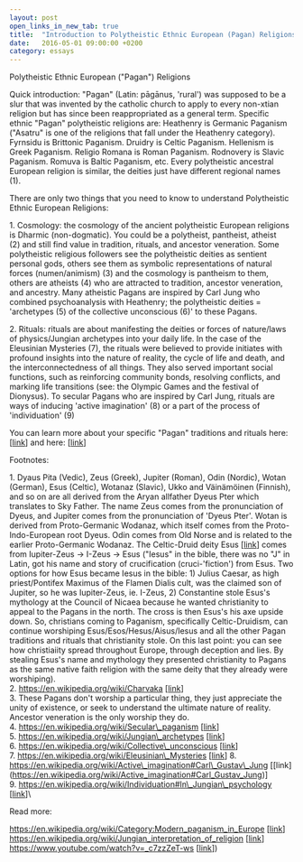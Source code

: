 ```yaml
---
layout: post
open_links_in_new_tab: true
title:  "Introduction to Polytheistic Ethnic European (Pagan) Religions"
date:   2016-05-01 09:00:00 +0200
category: essays
---
```


Polytheistic Ethnic European ("Pagan") Religions

Quick introduction: "Pagan" (Latin: pāgānus, 'rural') was supposed to be a slur that was invented by the catholic church to apply to every non-xtian religion but has since been reappropriated as a general term. Specific ethnic "Pagan" polytheistic religions are: Heathenry is Germanic Paganism ("Asatru" is one of the religions that fall under the Heathenry category). Fyrnsidu is Brittonic Paganism. Druidry is Celtic Paganism. Hellenism is Greek Paganism. Religio Romana is Roman Paganism. Rodnovery is Slavic Paganism. Romuva is Baltic Paganism, etc. Every polytheistic ancestral European religion is similar, the deities just have different regional names (1).

There are only two things that you need to know to understand Polytheistic Ethnic European Religions:

1\. Cosmology: the cosmology of the ancient polytheistic European religions is Dharmic (non-dogmatic). You could be a polytheist, pantheist, atheist (2) and still find value in tradition, rituals, and ancestor veneration. Some polytheistic religious followers see the polytheistic deities as sentient personal gods, others see them as symbolic representations of natural forces (numen/animism) (3) and the cosmology is pantheism to them, others are atheists (4) who are attracted to tradition, ancestor veneration, and ancestry. Many atheistic Pagans are inspired by Carl Jung who combined psychoanalysis with Heathenry; the polytheistic deities = 'archetypes (5) of the collective unconscious (6)' to these Pagans.

2\. Rituals: rituals are about manifesting the deities or forces of nature/laws of physics/Jungian archetypes into your daily life. In the case of the Eleusinian Mysteries (7), the rituals were believed to provide initiates with profound insights into the nature of reality, the cycle of life and death, and the interconnectedness of all things. They also served important social functions, such as reinforcing community bonds, resolving conflicts, and marking life transitions (see: the Olympic Games and the festival of Dionysus). To secular Pagans who are inspired by Carl Jung, rituals are ways of inducing 'active imagination' (8) or a part of the process of 'individuation' (9)

You can learn more about your specific "Pagan" traditions and rituals here: \[[link](https://ecer-org.eu/organisations/)\] and here: \[[link](https://salonvert.eu)\]

Footnotes:

1\. Dyaus Pita (Vedic), Zeus (Greek), Jupiter (Roman), Odin (Nordic), Wotan (German), Esus (Celtic), Wotanaz (Slavic), Ukko and Väinämöinen (Finnish), and so on are all derived from the Aryan allfather Dyeus Pter which translates to Sky Father. The name Zeus comes from the pronunciation of Dyeus, and Jupiter comes from the pronunciation of 'Dyeus Pter'. Wotan is derived from Proto-Germanic Wodanaz, which itself comes from the Proto-Indo-European root Dyeus. Odin comes from Old Norse and is related to the earlier Proto-Germanic Wodanaz. The Celtic-Druid deity Esus \[[link](https://en.wikipedia.org/wiki/Esus)\] comes from Iupiter-Zeus -> I-Zeus -> Esus ("Iesus" in the bible, there was no "J" in Latin, got his name and story of crucification (cruci-'fiction') from Esus. Two options for how Esus became Iesus in the bible: 1) Julius Caesar, as high priest/Pontifex Maximus of the Flamen Dialis cult, was the claimed son of Jupiter, so he was Iupiter-Zeus, ie. I-Zeus, 2) Constantine stole Esus's mythology at the Council of Nicaea because he wanted christianity to appeal to the Pagans in the north. The cross is then Esus's his axe upside down. So, christians coming to Paganism, specifically Celtic-Druidism, can continue worshiping Esus/Esos/Hesus/Aisus/Iesus and all the other Pagan traditions and rituals that christianity stole. On this last point: you can see how christiaiity spread throughout Europe, through deception and lies. By stealing Esus's name and mythology they presented christianity to Pagans as the same native faith religion with the same deity that they already were worshiping).\
2\. https://en.wikipedia.org/wiki/Charvaka \[[link](https://en.wikipedia.org/wiki/Charvaka)\]\
3\. These Pagans don't worship a particular thing, they just appreciate the unity of existence, or seek to understand the ultimate nature of reality. Ancestor veneration is the only worship they do.\
4\. https://en.wikipedia.org/wiki/Secular\_paganism \[[link](https://en.wikipedia.org/wiki/Secular_paganism)\]\
5\. https://en.wikipedia.org/wiki/Jungian\_archetypes \[[link](https://en.wikipedia.org/wiki/Jungian_archetypes)\]  \
6\. https://en.wikipedia.org/wiki/Collective\_unconscious \[[link](https://en.wikipedia.org/wiki/Collective_unconscious)\]\
7\. https://en.wikipedia.org/wiki/Eleusinian\_Mysteries \[[link](https://en.wikipedia.org/wiki/Eleusinian_Mysteries)\]
8\. https://en.wikipedia.org/wiki/Active\_imagination#Carl\_Gustav\_Jung \[[link]\(https://en.wikipedia.org/wiki/Active_imagination#Carl_Gustav_Jung)\]  
9\. https://en.wikipedia.org/wiki/Individuation#In\_Jungian\_psychology \[[link](https://en.wikipedia.org/wiki/Individuation#In_Jungian_psychology)\]\


  
Read more:  
  
https://en.wikipedia.org/wiki/Category:Modern_paganism_in_Europe \[[link](https://en.wikipedia.org/wiki/Category:Modern_paganism_in_Europe)\]  
https://en.wikipedia.org/wiki/Jungian_interpretation_of_religion \[[link](https://en.wikipedia.org/wiki/Jungian_interpretation_of_religion
)\]  
https://www.youtube.com/watch?v=_c7zzZeT-ws \[[link](https://www.youtube.com/watch?v=_c7zzZeT-ws)\])
